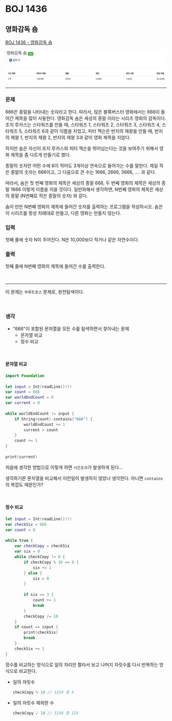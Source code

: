 # BOJ 1436

## 영화감독 숌

[BOJ 1436 - 영화감독 숌](https://www.acmicpc.net/problem/1436)

<img src="https://raw.githubusercontent.com/Fezravien/UploadForMarkdown/forUpload/img/%E1%84%89%E1%85%B3%E1%84%8F%E1%85%B3%E1%84%85%E1%85%B5%E1%86%AB%E1%84%89%E1%85%A3%E1%86%BA%202021-07-18%20%E1%84%8B%E1%85%A9%E1%84%92%E1%85%AE%203.09.21.png" alt="스크린샷 2021-07-18 오후 3.09.21" style="zoom:50%;" />

<br>

---

### 문제

666은 종말을 나타내는 숫자라고 한다. 따라서, 많은 블록버스터 영화에서는 666이 들어간 제목을 많이 사용한다. 영화감독 숌은 세상의 종말 이라는 시리즈 영화의 감독이다. 조지 루카스는 스타워즈를 만들 때, 스타워즈 1, 스타워즈 2, 스타워즈 3, 스타워즈 4, 스타워즈 5, 스타워즈 6과 같이 이름을 지었고, 피터 잭슨은 반지의 제왕을 만들 때, 반지의 제왕 1, 반지의 제왕 2, 반지의 제왕 3과 같이 영화 제목을 지었다.

하지만 숌은 자신이 조지 루카스와 피터 잭슨을 뛰어넘는다는 것을 보여주기 위해서 영화 제목을 좀 다르게 만들기로 했다.

종말의 숫자란 어떤 수에 6이 적어도 3개이상 연속으로 들어가는 수를 말한다. 제일 작은 종말의 숫자는 666이고, 그 다음으로 큰 수는 1666, 2666, 3666, .... 과 같다.

따라서, 숌은 첫 번째 영화의 제목은 세상의 종말 666, 두 번째 영화의 제목은 세상의 종말 1666 이렇게 이름을 지을 것이다. 일반화해서 생각하면, N번째 영화의 제목은 세상의 종말 (N번째로 작은 종말의 숫자) 와 같다.

숌이 만든 N번째 영화의 제목에 들어간 숫자를 출력하는 프로그램을 작성하시오. 숌은 이 시리즈를 항상 차례대로 만들고, 다른 영화는 만들지 않는다.

### 입력

첫째 줄에 숫자 N이 주어진다. N은 10,000보다 작거나 같은 자연수이다.

### 출력

첫째 줄에 N번째 영화의 제목에 들어간 수를 출력한다.

<br>

---

이 문제는 `부루트포스` 문제로, 완전탐색이다.

<br>

### 생각

- "666"이 포함된 문자열을 모든 수를 탐색하면서 찾아내는 문제
  - 문자열 비교
  - 정수 비교

<br>

#### 문자열 비교

```swift
import Foundation

let input = Int(readLine()!)!
var count = 666
var worldEndCount = 0
var current = 0

while worldEndCount != input {
    if String(count).contains("666") {
        worldEndCount += 1
        current = count
    }
    count += 1
}

print(current)
```

처음에 생각한 방법으로 이렇게 하면 `시간초과`가 발생하게 된다... 

생각하기론 문자열을 비교해서 이런일이 발생하지 않았나 생각한다. 아니면 `contains` 의 복잡도 때문인가?

<br>

#### 정수 비교

```swift
let input = Int(readLine()!)!
var checkSix = 666
var count = 0

while true {
    var checkCopy = checkSix
    var six = 0
    while checkCopy != 0 {
        if checkCopy % 10 == 6 {
            six += 1
        } else {
            six = 0
        }
        
        if six == 3 {
            count += 1
            break
        }
        checkCopy /= 10
    }
    if count == input {
        print(checkSix)
        break
    }
    checkSix += 1
}
```

정수를 비교하는 방식으로 일의 자리만 짤라서 보고 나머지 자릿수를 다시 반복하는 방식으로 비교한다. 

- 일의 자릿수

  ```swift
  checkCopy % 10 // 1234 중 4
  ```

- 일의 자릿수 제외한 수 

  ```swift
  checkCopy / 10 // 1234 중 123
  ```

  

<br>

